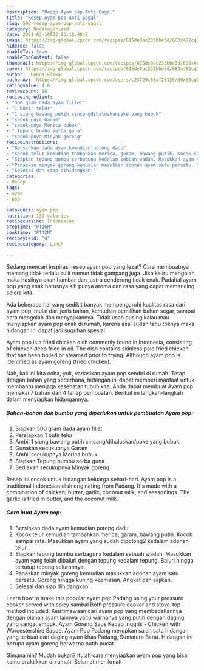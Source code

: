 ```yaml
---
description: "Resep Ayam pop Anti Gagal"
title: "Resep Ayam pop Anti Gagal"
slug: 590-resep-ayam-pop-anti-gagal
category: Uncategorized
date: 2021-03-10T23:03:18.084Z
image: https://img-global.cpcdn.com/recipes/615de0ac233bbe3d/680x482cq70/ayam-pop-foto-resep-utama.jpg
hideToc: false
enableToc: true
enableTocContent: false
thumbnail: https://img-global.cpcdn.com/recipes/615de0ac233bbe3d/680x482cq70/ayam-pop-foto-resep-utama.jpg
cover: https://img-global.cpcdn.com/recipes/615de0ac233bbe3d/680x482cq70/ayam-pop-foto-resep-utama.jpg
author:  Donna Elika
authorAv:  https://img-global.cpcdn.com/users/c23729c58af25139/60x60cq50/avatar.jpg
ratingvalue: 4.6
reviewcount: 16
recipeingredient:
- "500 gram dada ayam fillet"
- "1 butir telur"
- "1 siung bawang putih cincangdihaluskanpake yang bubuk"
- "secukupnya Garam"
- "secukupnya Merica bubuk"
- " Tepung bumbu serba guna"
- "secukupnya Minyak goreng"
recipeinstructions:
- "Bersihkan dada ayam kemudian potong dadu"
- "Kocok telur kemudian tambahkan merica, garam, bawang putih. Kocok sampai rata. Masukkan ayam yang sudah dipotong2 kedalam adonan telur."
- "Siapkan tepung bumbu serbaguna kedalam sebuah wadah. Masukkan ayam yang telah dibaluri dengan tepung kedalam tepung. Baluri hingga tertutup tepung seluruhnya."
- "Panaskan minyak goreng kemudian masukkan adonan ayam satu persatu. Goreng hingga kuning keemasan. Angkat dan sajikan."
- "Selesai dan siap dihidangkan!"
categories:
- Resep
tags:
- ayam
- pop

katakunci: ayam pop 
nutrition: 139 calories
recipecuisine: Indonesian
preptime: "PT16M"
cooktime: "PT42M"
recipeyield: "4"
recipecategory: Lunch

---
```



Sedang mencari inspirasi resep ayam pop yang lezat? Cara membuatnya memang tidak terlalu sulit namun tidak gampang juga. Jika keliru mengolah maka hasilnya akan hambar dan justru cenderung tidak enak. Padahal ayam pop yang enak harusnya sih punya aroma dan rasa yang dapat memancing selera kita.


Ada beberapa hal yang sedikit banyak mempengaruhi kualitas rasa dari ayam pop, mulai dari jenis bahan, kemudian pemilihan bahan segar, sampai cara mengolah dan menyajikannya. Tidak usah pusing kalau mau menyiapkan ayam pop enak di rumah, karena asal sudah tahu triknya maka hidangan ini dapat jadi suguhan spesial.

Ayam pop is a fried chicken dish commonly found in Indonesia, consisting of chicken deep fried in oil. The dish contains skinless pale fried chicken that has been boiled or steamed prior to frying. Although ayam pop is identified as ayam goreng (fried chicken).


Nah, kali ini kita coba, yuk, variasikan ayam pop sendiri di rumah. Tetap dengan bahan yang sederhana, hidangan ini dapat memberi manfaat untuk membantu menjaga kesehatan tubuh kita. Anda dapat membuat Ayam pop memakai 7 bahan dan 4 tahap pembuatan. Berikut ini langkah-langkah dalam menyiapkan hidangannya.

<!--inarticleads1-->

##### Bahan-bahan dan bumbu yang diperlukan untuk pembuatan Ayam pop:

1. Siapkan 500 gram dada ayam fillet
1. Persiapkan 1 butir telur
1. Ambil 1 siung bawang putih cincang/dihaluskan/pake yang bubuk
1. Gunakan secukupnya Garam
1. Ambil secukupnya Merica bubuk
1. Siapkan  Tepung bumbu serba guna
1. Sediakan secukupnya Minyak goreng


Resep ini cocok untuk hidangan keluarga sehari-hari. Ayam pop is a traditional Indonesian dish originating from Padang. It&#39;s made with a combination of chicken, butter, garlic, coconut milk, and seasonings. The garlic is fried in butter, and the coconut milk. 

<!--inarticleads2-->

##### Cara buat Ayam pop:

1. Bersihkan dada ayam kemudian potong dadu
1. Kocok telur kemudian tambahkan merica, garam, bawang putih. Kocok sampai rata. Masukkan ayam yang sudah dipotong2 kedalam adonan telur.
1. Siapkan tepung bumbu serbaguna kedalam sebuah wadah. Masukkan ayam yang telah dibaluri dengan tepung kedalam tepung. Baluri hingga tertutup tepung seluruhnya.
1. Panaskan minyak goreng kemudian masukkan adonan ayam satu persatu. Goreng hingga kuning keemasan. Angkat dan sajikan.
1. Selesai dan siap dihidangkan!

Learn how to make this popular ayam pop Padang using your pressure cooker served with spicy sambal Both pressure cooker and stove-top method included. Keistimewaan dari ayam pop yang membedakannya dengan olahan ayam lainnya yaitu warnanya yang putih dengan daging yang sangat empuk. Ayam Goreng Saus Kecap Inggris - Chicken with Worcestershire Sauce. Ayam Pop Padang merupkan salah satu hidangan yang terbuat dari daging ayam khas Padang, Sumatera Barat. Hidangan ini berupa ayam goreng berwarna putih pucat. 

Gimana nih? Mudah bukan? Itulah cara menyiapkan ayam pop yang bisa kamu praktikkan di rumah. Selamat menikmati
